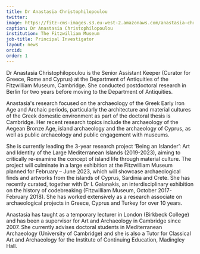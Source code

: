 ```yaml
---
title: Dr Anastasia Christophilopoulou
twitter:
image: https://fitz-cms-images.s3.eu-west-2.amazonaws.com/anastasia-christophilopoulou_2.jpg
caption: Dr Anastasia Christophilopoulou
institution: The Fitzwilliam Museum
job-title: Principal Investigator
layout: news
orcid:
order: 1
---
```


Dr Anastasia Christophilopoulou is the Senior Assistant Keeper (Curator for Greece,  Rome and Cyprus) at the Department of Antiquities of the Fitzwilliam Museum, Cambridge.
She conducted postdoctoral research in Berlin for two years before moving to the Department of Antiquities.

Anastasia's research focused on the archaeology of the Greek Early Iron Age and Archaic periods, particularly the architecture and material cultures of the Greek domestic environment as part of the doctoral thesis is Cambridge.
Her recent research topics include the archaeology of the Aegean Bronze Age, island archaeology and the archaeology of Cyprus, as well as public archaeology and public engagement with museums.

She is currently leading the 3-year research project ‘Being an Islander’: Art and Identity of the Large Mediterranean Islands (2019-2023), aiming to critically re-examine the concept of island life through material culture.
The project will culminate in a large exhibition at the Fitzwilliam Museum planned for February – June 2023, which will showcase archaeological finds and artworks from the islands of Cyprus, Sardinia and Crete.
 She has recently curated, together with Dr I. Galanakis, an interdisciplinary exhibition on the history of codebreaking (Fitzwilliam Museum, October 2017-February 2018).
She has worked extensively as a research associate on archaeological projects in Greece, Cyprus and Turkey for over 10 years.

Anastasia has taught as a temporary lecturer in London (Birkbeck College) and has been a supervisor for Art and Archaeology in Cambridge since 2007.
 She currently advises doctoral students in Mediterranean Archaeology (University of Cambridge) and she is also a Tutor for Classical Art and Archaeology for the Institute of Continuing Education, Madingley Hall.
